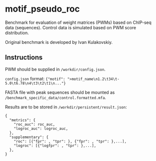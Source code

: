 # motif_pseudo_roc

Benchmark for evaluation of weight matrices (PWMs) based on ChIP-seq data (sequences). Control data is simulated based on PWM score distribution.

Original benchmark is developed by Ivan Kulakovskiy.

## Instructions
PWM should be supplied in `/workdir/config.json`. 

`config.json` format:
```{"motif": ">motif_name\n1.2\t34\t-5.0\t6.78\n4\t3\t2\t1\n..."}```

FASTA file with peak sequences should be mounted as `/benchmark_specific_data/control.formatted.mfa`.

Results are to be stored in `/workdir/persistent/result.json`:
```
{
  "metrics": {
    "roc_auc": roc_auc,
    "logroc_auc": logroc_auc,
  },
  "supplementary": {
    "roc": [{"fpr": , "tpr": }, {"fpr": , "tpr": },...],
    "logroc": [{"logfpr": , "tpr": },...],
  },
}
```
